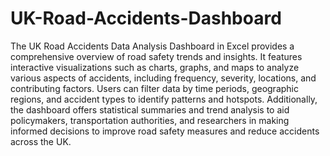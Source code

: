 # UK-Road-Accidents-Dashboard
The UK Road Accidents Data Analysis Dashboard in Excel provides a comprehensive overview of road safety trends and insights. It features interactive visualizations such as charts, graphs, and maps to analyze various aspects of accidents, including frequency, severity, locations, and contributing factors. Users can filter data by time periods, geographic regions, and accident types to identify patterns and hotspots. Additionally, the dashboard offers statistical summaries and trend analysis to aid policymakers, transportation authorities, and researchers in making informed decisions to improve road safety measures and reduce accidents across the UK.




